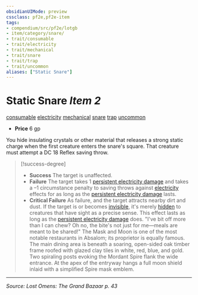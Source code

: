 ```yaml
---
obsidianUIMode: preview
cssclass: pf2e,pf2e-item
tags:
- compendium/src/pf2e/lotgb
- item/category/snare/
- trait/consumable
- trait/electricity
- trait/mechanical
- trait/snare
- trait/trap
- trait/uncommon
aliases: ["Static Snare"]
---
```

# Static Snare *Item 2*  
[consumable](consumable.md "Consumable Item Trait")  [electricity](electricity.md "Electricity Energy & Element Trait")  [mechanical](mechanical.md "Mechanical Hazard Trait")  [snare](snare.md "Snare Item Trait")  [trap](trap.md "Trap Hazard Trait")  [uncommon](uncommon.md "Uncommon Rarity Trait")  

- **Price** 6 gp

You hide insulating crystals or other material that releases a strong static charge when the first creature enters the snare's square. That creature must attempt a DC 18 Reflex saving throw.

> [!success-degree] 
> - **Success** The target is unaffected.
> - **Failure** The target takes 1 [persistent electricity damage](conditions.md#Persistent%20Damage) and takes a –1 circumstance penalty to saving throws against [electricity](electricity.md "Electricity Energy & Element Trait") effects for as long as the [persistent electricity damage](conditions.md#Persistent%20Damage) lasts.
> - **Critical Failure** As failure, and the target attracts nearby dirt and dust. If the target is or becomes [invisible](conditions.md#Invisible), it's merely [hidden](conditions.md#Hidden) to creatures that have sight as a precise sense. This effect lasts as long as the [persistent electricity damage](conditions.md#Persistent%20Damage) does. "I've bit off more than I can chew? Oh no, the bite's not just for me—meals are meant to be shared!" The Mask and Moon is one of the most notable restaurants in Absalom; its proprietor is equally famous. The main dining area is beneath a soaring, open-sided oak timber frame roofed with glazed clay tiles in white, red, blue, and gold. Two spiraling posts evoking the Mordant Spire flank the wide entrance. At the apex of the entryway hangs a full moon shield inlaid with a simplified Spire mask emblem.


---
*Source: Lost Omens: The Grand Bazaar p. 43*